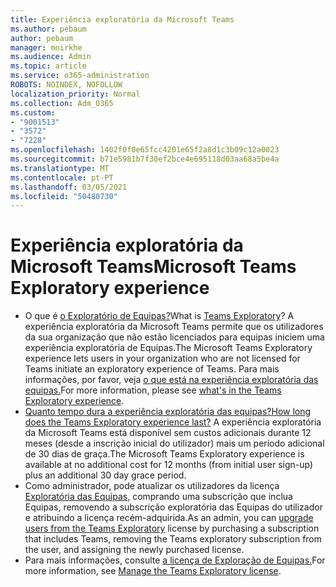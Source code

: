 ```yaml
---
title: Experiência exploratória da Microsoft Teams
ms.author: pebaum
author: pebaum
manager: mnirkhe
ms.audience: Admin
ms.topic: article
ms.service: o365-administration
ROBOTS: NOINDEX, NOFOLLOW
localization_priority: Normal
ms.collection: Adm_O365
ms.custom:
- "9001513"
- "3572"
- "7228"
ms.openlocfilehash: 1402f0f0e65fcc4201e65f2a8d1c3b09c12a0023
ms.sourcegitcommit: b71e5981b7f30ef2bce4e695118d03aa68a5be4a
ms.translationtype: MT
ms.contentlocale: pt-PT
ms.lasthandoff: 03/05/2021
ms.locfileid: "50480730"
---
```

# <a name="microsoft-teams-exploratory-experience"></a><span data-ttu-id="364a6-102">Experiência exploratória da Microsoft Teams</span><span class="sxs-lookup"><span data-stu-id="364a6-102">Microsoft Teams Exploratory experience</span></span>

- <span data-ttu-id="364a6-103">O que é [o Exploratório de Equipas?](https://docs.microsoft.com/microsoftteams/teams-exploratory)</span><span class="sxs-lookup"><span data-stu-id="364a6-103">What is [Teams Exploratory](https://docs.microsoft.com/microsoftteams/teams-exploratory)?</span></span> <span data-ttu-id="364a6-104">A experiência exploratória da Microsoft Teams permite que os utilizadores da sua organização que não estão licenciados para equipas iniciem uma experiência exploratória de Equipas.</span><span class="sxs-lookup"><span data-stu-id="364a6-104">The Microsoft Teams Exploratory experience lets users in your organization who are not licensed for Teams initiate an exploratory experience of Teams.</span></span> <span data-ttu-id="364a6-105">Para mais informações, por favor, veja [o que está na experiência exploratória das equipas.](https://docs.microsoft.com/microsoftteams/teams-exploratory#whats-in-the-teams-exploratory-experience)</span><span class="sxs-lookup"><span data-stu-id="364a6-105">For more information, please see [what's in the Teams Exploratory experience](https://docs.microsoft.com/microsoftteams/teams-exploratory#whats-in-the-teams-exploratory-experience).</span></span>
- [<span data-ttu-id="364a6-106">Quanto tempo dura a experiência exploratória das equipas?</span><span class="sxs-lookup"><span data-stu-id="364a6-106">How long does the Teams Exploratory experience last?</span></span>](https://docs.microsoft.com/microsoftteams/teams-exploratory#how-long-does-the-teams-exploratory-experience-last) <span data-ttu-id="364a6-107">A experiência exploratória da Microsoft Teams está disponível sem custos adicionais durante 12 meses (desde a inscrição inicial do utilizador) mais um período adicional de 30 dias de graça.</span><span class="sxs-lookup"><span data-stu-id="364a6-107">The Microsoft Teams Exploratory experience is available at no additional cost for 12 months (from initial user sign-up) plus an additional 30 day grace period.</span></span>
- <span data-ttu-id="364a6-108">Como administrador, pode atualizar os utilizadores da licença [Exploratória das Equipas,](https://docs.microsoft.com/microsoftteams/teams-exploratory#upgrade-users-from-the-teams-exploratory-license) comprando uma subscrição que inclua Equipas, removendo a subscrição exploratória das Equipas do utilizador e atribuindo a licença recém-adquirida.</span><span class="sxs-lookup"><span data-stu-id="364a6-108">As an admin, you can [upgrade users from the Teams Exploratory](https://docs.microsoft.com/microsoftteams/teams-exploratory#upgrade-users-from-the-teams-exploratory-license) license by purchasing a subscription that includes Teams, removing the Teams exploratory subscription from the user, and assigning the newly purchased license.</span></span>
- <span data-ttu-id="364a6-109">Para mais informações, consulte [a licença de Exploração de Equipas.](https://docs.microsoft.com/microsoftteams/teams-exploratory)</span><span class="sxs-lookup"><span data-stu-id="364a6-109">For more information, see [Manage the Teams Exploratory license](https://docs.microsoft.com/microsoftteams/teams-exploratory).</span></span>
